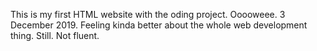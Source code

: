 This is my first HTML website with the oding project. Ooooweee. 3 December 2019. Feeling kinda better about the whole web development thing. Still. Not fluent.

